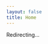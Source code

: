 ```yaml
---
layout: false
title: Home
---
```


Redirecting...

<script setup lang="ts">
const getLanguage = (supportedLangs: string[]): string => {
    let uaLangs = navigator.languages.slice();
    if (!uaLangs) uaLangs = [navigator.language];

    // add alias to uaLangs (for example zh-cn -> zh-hans for chinese)
    const aliasMap = {
        'zh-cn': 'zh-hans',
        'zh-tw': 'zh-hant',
        'zh-hk': 'zh-hant',
        'jp': 'ja',
        'ja-jp': 'ja',
        'de-de': 'de',
    };
    for (let i = uaLangs.length; i--;) {
        const lang = uaLangs[i];
        const alias = aliasMap[lang.toLocaleLowerCase()];
        if (alias) uaLangs.splice(i, 0, alias);
    }

    let ret = supportedLangs[0];
    for (let i = 0; i < uaLangs.length; i++) {
        const lang = uaLangs[i].toLocaleLowerCase();
        if (supportedLangs.indexOf(lang) > -1) {
            ret = lang;
            break;
        }
    }

    return ret;
};

const redirectTo = (lang: string): void => {
    // console.log('redirect to ' + lang);
    location.replace(`/${lang}/`);
};

if (typeof window !== 'undefined' && location.pathname === '/') {
    const supportedLangs = ['en', 'zh-hans', 'zh-hant', 'ja', 'de'];
    const lang = getLanguage(supportedLangs);
    redirectTo(lang);
}
</script>
